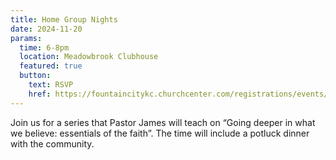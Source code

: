 ```yaml
---
title: Home Group Nights
date: 2024-11-20
params:
  time: 6-8pm
  location: Meadowbrook Clubhouse
  featured: true
  button:
    text: RSVP
    href: https://fountaincitykc.churchcenter.com/registrations/events/2501639
---
```


Join us for a series that Pastor James will teach on “Going deeper in what we believe: essentials of the faith”. The time will include a potluck dinner with the community.
